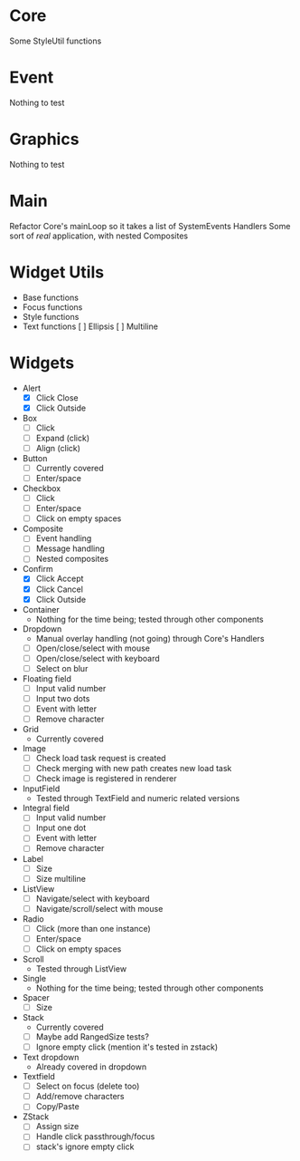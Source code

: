 # Core
  Some StyleUtil functions

# Event
  Nothing to test

# Graphics
  Nothing to test

# Main
  Refactor Core's mainLoop so it takes a list of SystemEvents
  Handlers
  Some sort of _real_ application, with nested Composites

# Widget Utils
- Base functions
- Focus functions
- Style functions
- Text functions
  [ ] Ellipsis
  [ ] Multiline

# Widgets
- Alert
  - [x] Click Close
  - [x] Click Outside
- Box
  - [ ] Click
  - [ ] Expand (click)
  - [ ] Align (click)
- Button
  - [ ] Currently covered
  - [ ] Enter/space
- Checkbox
  - [ ] Click
  - [ ] Enter/space
  - [ ] Click on empty spaces
- Composite
  - [ ] Event handling
  - [ ] Message handling
  - [ ] Nested composites
- Confirm
  - [x] Click Accept
  - [x] Click Cancel
  - [x] Click Outside
- Container
  - Nothing for the time being; tested through other components
- Dropdown
  - Manual overlay handling (not going) through Core's Handlers
  - [ ] Open/close/select with mouse
  - [ ] Open/close/select with keyboard
  - [ ] Select on blur
- Floating field
  - [ ] Input valid number
  - [ ] Input two dots
  - [ ] Event with letter
  - [ ] Remove character
- Grid
  - Currently covered
- Image
  - [ ] Check load task request is created
  - [ ] Check merging with new path creates new load task
  - [ ] Check image is registered in renderer
- InputField
  - Tested through TextField and numeric related versions
- Integral field
  - [ ] Input valid number
  - [ ] Input one dot
  - [ ] Event with letter
  - [ ] Remove character
- Label
  - [ ] Size
  - [ ] Size multiline
- ListView
  - [ ] Navigate/select with keyboard
  - [ ] Navigate/scroll/select with mouse
- Radio
  - [ ] Click (more than one instance)
  - [ ] Enter/space
  - [ ] Click on empty spaces
- Scroll
  - Tested through ListView
- Single
  - Nothing for the time being; tested through other components
- Spacer
  - [ ] Size
- Stack
  - Currently covered
  - [ ] Maybe add RangedSize tests?
  - [ ] Ignore empty click (mention it's tested in zstack)
- Text dropdown
  - Already covered in dropdown
- Textfield
  - [ ] Select on focus (delete too)
  - [ ] Add/remove characters
  - [ ] Copy/Paste
- ZStack
  - [ ] Assign size
  - [ ] Handle click passthrough/focus
  - [ ] stack's ignore empty click
